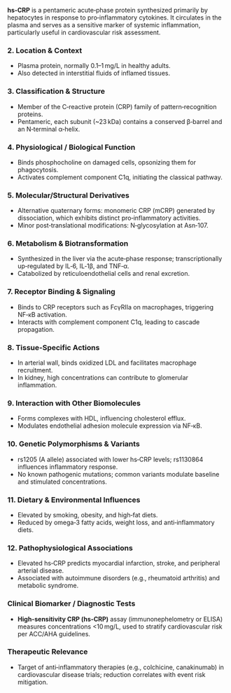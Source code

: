 **hs‑CRP** is a pentameric acute‑phase protein synthesized primarily by hepatocytes in response to pro‑inflammatory cytokines. It circulates in the plasma and serves as a sensitive marker of systemic inflammation, particularly useful in cardiovascular risk assessment.

### 2. Location & Context  
- Plasma protein, normally 0.1–1 mg/L in healthy adults.  
- Also detected in interstitial fluids of inflamed tissues.

### 3. Classification & Structure  
- Member of the C‑reactive protein (CRP) family of pattern‑recognition proteins.  
- Pentameric, each subunit (~23 kDa) contains a conserved β‑barrel and an N‑terminal α‑helix.

### 4. Physiological / Biological Function  
- Binds phosphocholine on damaged cells, opsonizing them for phagocytosis.  
- Activates complement component C1q, initiating the classical pathway.

### 5. Molecular/Structural Derivatives  
- Alternative quaternary forms: monomeric CRP (mCRP) generated by dissociation, which exhibits distinct pro‑inflammatory activities.  
- Minor post‑translational modifications: N‑glycosylation at Asn‑107.

### 6. Metabolism & Biotransformation  
- Synthesized in the liver via the acute‑phase response; transcriptionally up‑regulated by IL‑6, IL‑1β, and TNF‑α.  
- Catabolized by reticuloendothelial cells and renal excretion.

### 7. Receptor Binding & Signaling  
- Binds to CRP receptors such as FcγRIIa on macrophages, triggering NF‑κB activation.  
- Interacts with complement component C1q, leading to cascade propagation.

### 8. Tissue‑Specific Actions  
- In arterial wall, binds oxidized LDL and facilitates macrophage recruitment.  
- In kidney, high concentrations can contribute to glomerular inflammation.

### 9. Interaction with Other Biomolecules  
- Forms complexes with HDL, influencing cholesterol efflux.  
- Modulates endothelial adhesion molecule expression via NF‑κB.

### 10. Genetic Polymorphisms & Variants  
- rs1205 (A allele) associated with lower hs‑CRP levels; rs1130864 influences inflammatory response.  
- No known pathogenic mutations; common variants modulate baseline and stimulated concentrations.

### 11. Dietary & Environmental Influences  
- Elevated by smoking, obesity, and high‑fat diets.  
- Reduced by omega‑3 fatty acids, weight loss, and anti‑inflammatory diets.

### 12. Pathophysiological Associations  
- Elevated hs‑CRP predicts myocardial infarction, stroke, and peripheral arterial disease.  
- Associated with autoimmune disorders (e.g., rheumatoid arthritis) and metabolic syndrome.

### Clinical Biomarker / Diagnostic Tests  
- **High‑sensitivity CRP (hs‑CRP)** assay (immunonephelometry or ELISA) measures concentrations <10 mg/L, used to stratify cardiovascular risk per ACC/AHA guidelines.

### Therapeutic Relevance  
- Target of anti‑inflammatory therapies (e.g., colchicine, canakinumab) in cardiovascular disease trials; reduction correlates with event risk mitigation.